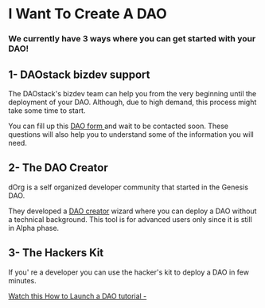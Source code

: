 # I Want To Create A DAO

### We currently have 3 ways where you can get started with your DAO!

## **1-** DAOstack bizdev support

The DAOstack's bizdev team can help you from the very beginning until the deployment of your DAO. Although, due to high demand, this process might take some time to start.

You can fill up this [DAO form ](https://docs.google.com/forms/d/e/1FAIpQLSedkvfFK1rsXcDUL3DCDcl5Wx1nOh2S0tb5P_xQdDlSjqsLZg/viewform)and wait to be contacted soon. These questions will also help you to understand some of the information you will need.

## **2-** The DAO Creator

dOrg is a self organized developer community that started in the Genesis DAO.

They developed a [DAO creator](https://dorg.tech/#/dapp) wizard where you can deploy a DAO without a technical background. This tool is for advanced users only since it is still in Alpha phase.

## 3- The Hackers Kit

If you' re a developer you can use the hacker's kit to deploy a DAO in few minutes.

[Watch this How to Launch a DAO tutorial - ](https://www.loom.com/share/80959a30d0be4986b59586b2f5d27ca1%20)


